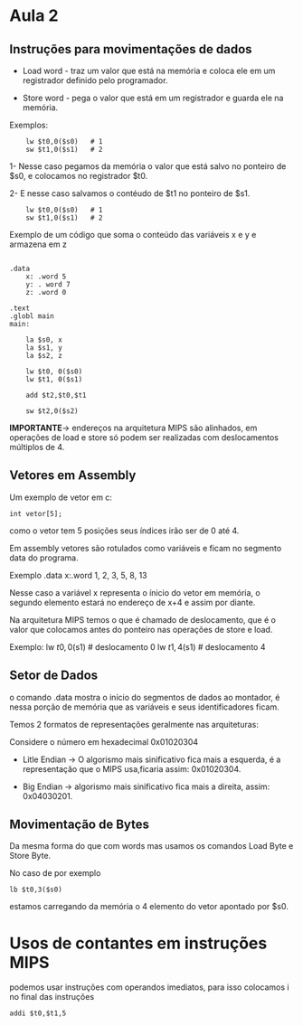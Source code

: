 # Aula 2

## Instruções para movimentações de dados

+ Load word - traz um valor que está na memória e coloca ele em um registrador definido pelo programador.

+ Store word - pega o valor que está em um registrador e guarda ele na memória.

Exemplos:

``` assembly
    lw $t0,0($s0)   # 1
    sw $t1,0($s1)   # 2
```

1- Nesse caso pegamos da memória o valor que está salvo no ponteiro de $s0, e colocamos no registrador $t0.

2- E nesse caso salvamos o contéudo de $t1 no ponteiro de $s1.

``` assembly
    lw $t0,0($s0)   # 1
    sw $t1,0($s1)   # 2
```

Exemplo de um código que soma o conteúdo das variáveis x e y e armazena em z


``` assembly
   
.data
    x: .word 5
    y: . word 7
    z: .word 0

.text
.globl main
main:

    la $s0, x
    la $s1, y
    la $s2, z

    lw $t0, 0($s0)
    lw $t1, 0($s1)

    add $t2,$t0,$t1

    sw $t2,0($s2)
```
**IMPORTANTE**-> endereços na arquitetura MIPS são alinhados, em operações de load e store só podem ser realizadas com deslocamentos múltiplos de 4.

## Vetores em Assembly

Um exemplo de vetor em c:

    int vetor[5];

como o vetor tem 5 posições seus índices irão ser de 0 até 4.



Em assembly vetores são rotulados como variáveis e ficam no segmento data do programa.

Exemplo
    .data
        x:.word 1, 2, 3, 5, 8, 13

Nesse caso a variável x representa o ínicio do vetor em memória, o segundo elemento estará no endereço de x+4 e assim por diante.

Na arquitetura MIPS temos o que é chamado de deslocamento, que é o valor que colocamos antes do ponteiro nas operações de store e load.

Exemplo:
    lw $t0, 0($s1) # deslocamento 0
    lw $t1, 4($s1) # deslocamento 4

## Setor de Dados

o comando .data mostra o início do segmentos de dados ao montador, é nessa porção de memória que as variáveis e seus identificadores ficam.

Temos 2 formatos de representações geralmente nas arquiteturas:

Considere o número em hexadecimal 0x01020304

+ Litle Endian -> O algorismo mais sinificativo fica mais a esquerda, é a representação que o MIPS usa,ficaria assim: 0x01020304.

+ Big Endian ->  algorismo mais sinificativo fica mais a direita, assim:
0x04030201.

## Movimentação de Bytes

Da mesma forma do que com words mas usamos os comandos Load Byte e Store Byte.

No caso de por exemplo

    lb $t0,3($s0)

estamos carregando da memória o 4 elemento do vetor apontado por $s0.

# Usos de contantes em instruções MIPS

podemos usar instruções com operandos imediatos, para isso colocamos i no final das instruções

    addi $t0,$t1,5
    












